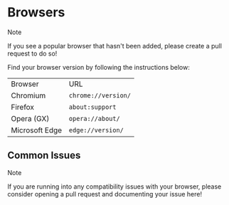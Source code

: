 # Browsers

> [!NOTE]
> If you see a popular browser that hasn't been added, please create a pull request to do so!

Find your browser version by following the instructions below:

<table>
<tr>
 <td>Browser</td>
 <td>URL</td>
</tr>
<tr>
 <td>Chromium</td>
 <td><code>chrome://version/</code></td>
</tr>
<tr>
 <td>Firefox</td>
 <td><code>about:support</code></td>
</tr>
<tr>
 <td>Opera (GX)</td>
 <td><code>opera://about/</code></td>
</tr>
<tr>
 <td>Microsoft Edge</td>
 <td><code>edge://version/</code></td>
</tr>
</table>

## Common Issues

> [!NOTE]
> If you are running into any compatibility issues with your browser, please consider opening 
> a pull request and documenting your issue here!
